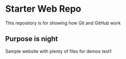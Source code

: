 # Starter Web Repo

This repository is for showing how Git and GitHub work

## Purpose is night

Sample website with plenty of files for demos
test1